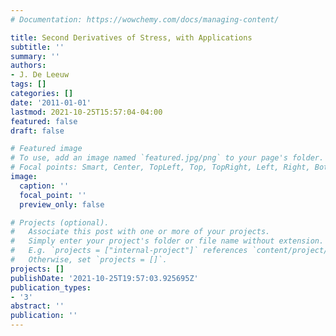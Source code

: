 ```yaml
---
# Documentation: https://wowchemy.com/docs/managing-content/

title: Second Derivatives of Stress, with Applications
subtitle: ''
summary: ''
authors:
- J. De Leeuw
tags: []
categories: []
date: '2011-01-01'
lastmod: 2021-10-25T15:57:04-04:00
featured: false
draft: false

# Featured image
# To use, add an image named `featured.jpg/png` to your page's folder.
# Focal points: Smart, Center, TopLeft, Top, TopRight, Left, Right, BottomLeft, Bottom, BottomRight.
image:
  caption: ''
  focal_point: ''
  preview_only: false

# Projects (optional).
#   Associate this post with one or more of your projects.
#   Simply enter your project's folder or file name without extension.
#   E.g. `projects = ["internal-project"]` references `content/project/deep-learning/index.md`.
#   Otherwise, set `projects = []`.
projects: []
publishDate: '2021-10-25T19:57:03.925695Z'
publication_types:
- '3'
abstract: ''
publication: ''
---
```

